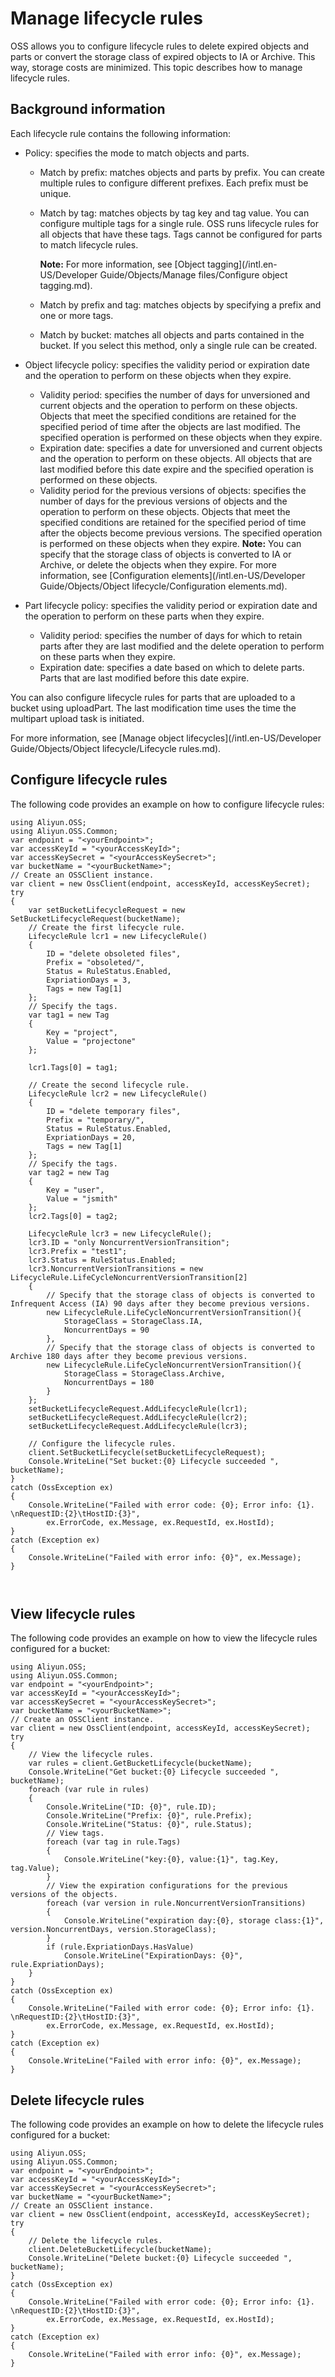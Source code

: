 # Manage lifecycle rules

OSS allows you to configure lifecycle rules to delete expired objects and parts or convert the storage class of expired objects to IA or Archive. This way, storage costs are minimized. This topic describes how to manage lifecycle rules.

## Background information

Each lifecycle rule contains the following information:

-   Policy: specifies the mode to match objects and parts.
    -   Match by prefix: matches objects and parts by prefix. You can create multiple rules to configure different prefixes. Each prefix must be unique.
    -   Match by tag: matches objects by tag key and tag value. You can configure multiple tags for a single rule. OSS runs lifecycle rules for all objects that have these tags. Tags cannot be configured for parts to match lifecycle rules.

        **Note:** For more information, see [Object tagging](/intl.en-US/Developer Guide/Objects/Manage files/Configure object tagging.md).

    -   Match by prefix and tag: matches objects by specifying a prefix and one or more tags.
    -   Match by bucket: matches all objects and parts contained in the bucket. If you select this method, only a single rule can be created.
-   Object lifecycle policy: specifies the validity period or expiration date and the operation to perform on these objects when they expire.

    -   Validity period: specifies the number of days for unversioned and current objects and the operation to perform on these objects. Objects that meet the specified conditions are retained for the specified period of time after the objects are last modified. The specified operation is performed on these objects when they expire.
    -   Expiration date: specifies a date for unversioned and current objects and the operation to perform on these objects. All objects that are last modified before this date expire and the specified operation is performed on these objects.
    -   Validity period for the previous versions of objects: specifies the number of days for the previous versions of objects and the operation to perform on these objects. Objects that meet the specified conditions are retained for the specified period of time after the objects become previous versions. The specified operation is performed on these objects when they expire.
    **Note:** You can specify that the storage class of objects is converted to IA or Archive, or delete the objects when they expire. For more information, see [Configuration elements](/intl.en-US/Developer Guide/Objects/Object lifecycle/Configuration elements.md).

-   Part lifecycle policy: specifies the validity period or expiration date and the operation to perform on these parts when they expire.
    -   Validity period: specifies the number of days for which to retain parts after they are last modified and the delete operation to perform on these parts when they expire.
    -   Expiration date: specifies a date based on which to delete parts. Parts that are last modified before this date expire.

You can also configure lifecycle rules for parts that are uploaded to a bucket using uploadPart. The last modification time uses the time the multipart upload task is initiated.

For more information, see [Manage object lifecycles](/intl.en-US/Developer Guide/Objects/Object lifecycle/Lifecycle rules.md).

## Configure lifecycle rules

The following code provides an example on how to configure lifecycle rules:

```
using Aliyun.OSS;
using Aliyun.OSS.Common;
var endpoint = "<yourEndpoint>";
var accessKeyId = "<yourAccessKeyId>";
var accessKeySecret = "<yourAccessKeySecret>";
var bucketName = "<yourBucketName>";
// Create an OSSClient instance.
var client = new OssClient(endpoint, accessKeyId, accessKeySecret);
try
{
    var setBucketLifecycleRequest = new SetBucketLifecycleRequest(bucketName);
    // Create the first lifecycle rule.
    LifecycleRule lcr1 = new LifecycleRule()
    {
        ID = "delete obsoleted files",
        Prefix = "obsoleted/",
        Status = RuleStatus.Enabled,
        ExpriationDays = 3,
        Tags = new Tag[1]
    };
    // Specify the tags.
    var tag1 = new Tag
    {
        Key = "project",
        Value = "projectone"
    };

    lcr1.Tags[0] = tag1;

    // Create the second lifecycle rule.
    LifecycleRule lcr2 = new LifecycleRule()
    {
        ID = "delete temporary files",
        Prefix = "temporary/",
        Status = RuleStatus.Enabled,
        ExpriationDays = 20,
        Tags = new Tag[1]         
    };
    // Specify the tags.
    var tag2 = new Tag
    {
        Key = "user",
        Value = "jsmith"
    };
    lcr2.Tags[0] = tag2;

    LifecycleRule lcr3 = new LifecycleRule();
    lcr3.ID = "only NoncurrentVersionTransition";
    lcr3.Prefix = "test1";
    lcr3.Status = RuleStatus.Enabled;
    lcr3.NoncurrentVersionTransitions = new LifecycleRule.LifeCycleNoncurrentVersionTransition[2]
    {
        // Specify that the storage class of objects is converted to Infrequent Access (IA) 90 days after they become previous versions.
        new LifecycleRule.LifeCycleNoncurrentVersionTransition(){
            StorageClass = StorageClass.IA,
            NoncurrentDays = 90
        },
        // Specify that the storage class of objects is converted to Archive 180 days after they become previous versions.
        new LifecycleRule.LifeCycleNoncurrentVersionTransition(){
            StorageClass = StorageClass.Archive,
            NoncurrentDays = 180
        }
    };
    setBucketLifecycleRequest.AddLifecycleRule(lcr1);
    setBucketLifecycleRequest.AddLifecycleRule(lcr2);
    setBucketLifecycleRequest.AddLifecycleRule(lcr3);

    // Configure the lifecycle rules.
    client.SetBucketLifecycle(setBucketLifecycleRequest);
    Console.WriteLine("Set bucket:{0} Lifecycle succeeded ", bucketName);
}
catch (OssException ex)
{
    Console.WriteLine("Failed with error code: {0}; Error info: {1}. \nRequestID:{2}\tHostID:{3}",
        ex.ErrorCode, ex.Message, ex.RequestId, ex.HostId);
}
catch (Exception ex)
{
    Console.WriteLine("Failed with error info: {0}", ex.Message);
}

            
```

## View lifecycle rules

The following code provides an example on how to view the lifecycle rules configured for a bucket:

```
using Aliyun.OSS;
using Aliyun.OSS.Common;
var endpoint = "<yourEndpoint>";
var accessKeyId = "<yourAccessKeyId>";
var accessKeySecret = "<yourAccessKeySecret>";
var bucketName = "<yourBucketName>";
// Create an OSSClient instance.
var client = new OssClient(endpoint, accessKeyId, accessKeySecret);
try
{
    // View the lifecycle rules.
    var rules = client.GetBucketLifecycle(bucketName);
    Console.WriteLine("Get bucket:{0} Lifecycle succeeded ", bucketName);
    foreach (var rule in rules)
    {
        Console.WriteLine("ID: {0}", rule.ID);
        Console.WriteLine("Prefix: {0}", rule.Prefix);
        Console.WriteLine("Status: {0}", rule.Status);
        // View tags.
        foreach (var tag in rule.Tags)
        {
            Console.WriteLine("key:{0}, value:{1}", tag.Key, tag.Value);
        }
        // View the expiration configurations for the previous versions of the objects.
        foreach (var version in rule.NoncurrentVersionTransitions)
        {
            Console.WriteLine("expiration day:{0}, storage class:{1}", version.NoncurrentDays, version.StorageClass);
        }
        if (rule.ExpriationDays.HasValue)
            Console.WriteLine("ExpirationDays: {0}", rule.ExpriationDays);
    }
}
catch (OssException ex)
{
    Console.WriteLine("Failed with error code: {0}; Error info: {1}. \nRequestID:{2}\tHostID:{3}",
        ex.ErrorCode, ex.Message, ex.RequestId, ex.HostId);
}
catch (Exception ex)
{
    Console.WriteLine("Failed with error info: {0}", ex.Message);
}
```

## Delete lifecycle rules

The following code provides an example on how to delete the lifecycle rules configured for a bucket:

```
using Aliyun.OSS;
using Aliyun.OSS.Common;
var endpoint = "<yourEndpoint>";
var accessKeyId = "<yourAccessKeyId>";
var accessKeySecret = "<yourAccessKeySecret>";
var bucketName = "<yourBucketName>";
// Create an OSSClient instance.
var client = new OssClient(endpoint, accessKeyId, accessKeySecret);
try
{
    // Delete the lifecycle rules.
    client.DeleteBucketLifecycle(bucketName);
    Console.WriteLine("Delete bucket:{0} Lifecycle succeeded ", bucketName);
}
catch (OssException ex)
{
    Console.WriteLine("Failed with error code: {0}; Error info: {1}. \nRequestID:{2}\tHostID:{3}",
        ex.ErrorCode, ex.Message, ex.RequestId, ex.HostId);
}
catch (Exception ex)
{
    Console.WriteLine("Failed with error info: {0}", ex.Message);
}
```

